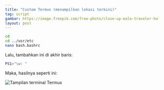 ```yaml
--- 
title: "Custom Termux (menampilkan lokasi terkini)"
tag: script
gambar: https://image.freepik.com/free-photo/close-up-male-traveler-holding-map-hand-standing-city-street_23-2148148630.jpg
layout: post
--- 
```


```bash
cd 
cd ../usr/etc 
nano bash.bashrc
```

Lalu, tambahkan ini di akhir baris:

```bash 
PS1="\w: "
```

Maka, hasilnya seperti ini:

![Tampilan terminal Termux](https://i.ibb.co/RbVsJqL/IMG-20200717-154624.jpg)
